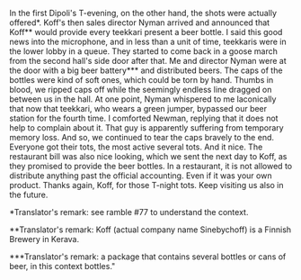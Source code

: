 
In the first Dipoli's T-evening, on the other hand, the shots were actually offered\*. Koff's then sales director Nyman arrived and announced that Koff\*\* would provide every teekkari present a beer bottle. I said this good news into the microphone, and in less than a unit of time, teekkaris were in the lower lobby in a queue. They started to come back in a goose march from the second hall's side door after that. Me and director Nyman were at the door with a big beer battery\*\*\* and distributed beers. The caps of the bottles were kind of soft ones, which could be torn by hand. Thumbs in blood, we ripped caps off while the seemingly endless line dragged on between us in the hall. At one point, Nyman whispered to me laconically that now that teekkari, who wears a green jumper, bypassed our beer station for the fourth time. I comforted Newman, replying that it does not help to complain about it. That guy is apparently suffering from temporary memory loss. And so, we continued to tear the caps bravely to the end. Everyone got their tots, the most active several tots. And it nice. The restaurant bill was also nice looking, which we sent the next day to Koff, as they promised to provide the beer bottles. In a restaurant, it is not allowed to distribute anything past the official accounting. Even if it was your own product. Thanks again, Koff, for those T-night tots. Keep visiting us also in the future.

\*Translator's remark: see ramble #77 to understand the context.

\*\*Translator's remark: Koff (actual company name Sinebychoff) is a Finnish Brewery in Kerava.

\*\*\*Translator's remark: a package that contains several bottles or cans of beer, in this context bottles."